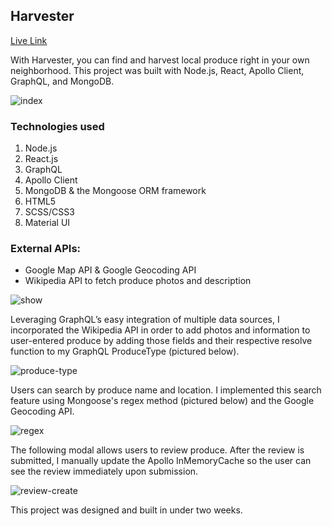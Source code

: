 ## Harvester
[Live Link](https://backyardharvest.herokuapp.com/#/)

With Harvester, you can find and harvest local produce right in your own neighborhood. This project was built with Node.js, React, Apollo Client, GraphQL, and MongoDB.

![index](https://user-images.githubusercontent.com/39382120/63894648-03f84d00-c9a2-11e9-92f5-b34d2f8deb8b.png)

### Technologies used
 1.	Node.js
 2. React.js
 3.	GraphQL
 4. Apollo Client
 3.	MongoDB & the Mongoose ORM framework
 4.	HTML5
 5.	SCSS/CSS3
 6. Material UI

### External APIs:

* Google Map API & Google Geocoding API
* Wikipedia API to fetch produce photos and description

![show](https://user-images.githubusercontent.com/39382120/63894649-03f84d00-c9a2-11e9-856d-186842ab7066.png)

Leveraging GraphQL’s easy integration of multiple data sources, I incorporated the Wikipedia API in order to add photos and information to user-entered produce by adding those fields and their respective resolve function to my GraphQL ProduceType (pictured below). 

![produce-type](https://user-images.githubusercontent.com/39382120/63896304-85ea7500-c9a6-11e9-89df-62ca26140b3e.png)

Users can search by produce name and location. I implemented this search feature using Mongoose's regex method (pictured below) and the Google Geocoding API.

![regex](https://user-images.githubusercontent.com/39382120/63896303-85ea7500-c9a6-11e9-972f-93dcd8121a09.png)

The following modal allows users to review produce. After the review is submitted, I manually update the Apollo InMemoryCache so the user can see the review immediately upon submission.

![review-create](https://user-images.githubusercontent.com/39382120/63894650-03f84d00-c9a2-11e9-910d-5e1c88ead871.png)

This project was designed and built in under two weeks.
